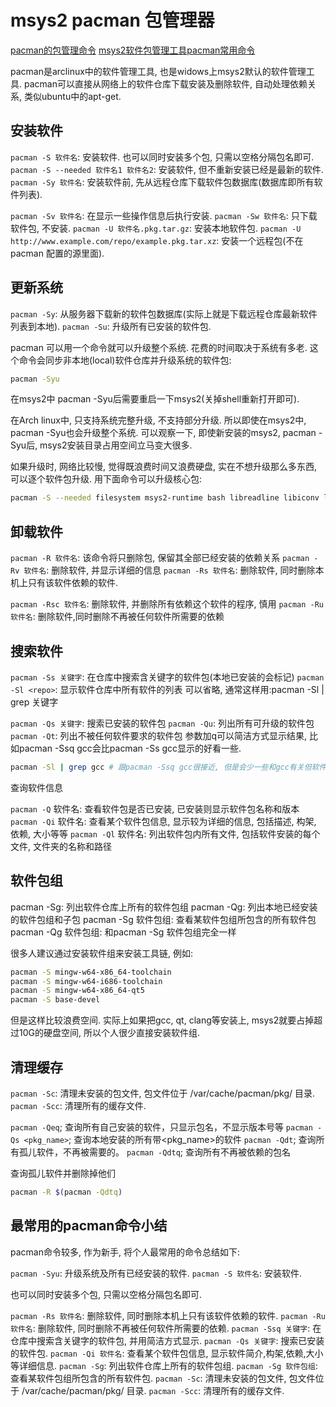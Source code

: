 # msys2 pacman 包管理器

[pacman的包管理命令](https://blog.csdn.net/qq_41601836/article/details/106519865)
[msys2软件包管理工具pacman常用命令](https://blog.csdn.net/hustlei/article/details/86687621)

pacman是arclinux中的软件管理工具, 也是widows上msys2默认的软件管理工具.
pacman可以直接从网络上的软件仓库下载安装及删除软件, 自动处理依赖关系, 类似ubuntu中的apt-get.

## 安装软件

`pacman -S 软件名`: 安装软件.
也可以同时安装多个包, 只需以空格分隔包名即可.
`pacman -S --needed 软件名1 软件名2`: 安装软件, 但不重新安装已经是最新的软件.
`pacman -Sy 软件名`: 安装软件前, 先从远程仓库下载软件包数据库(数据库即所有软件列表).

`pacman -Sv 软件名`: 在显示一些操作信息后执行安装.
`pacman -Sw 软件名`: 只下载软件包, 不安装.
`pacman -U 软件名.pkg.tar.gz`: 安装本地软件包.
`pacman -U http://www.example.com/repo/example.pkg.tar.xz`:
安装一个远程包(不在 pacman 配置的源里面).

## 更新系统

`pacman -Sy`: 从服务器下载新的软件包数据库(实际上就是下载远程仓库最新软件列表到本地).
`pacman -Su`: 升级所有已安装的软件包.

pacman 可以用一个命令就可以升级整个系统.
花费的时间取决于系统有多老.
这个命令会同步非本地(local)软件仓库并升级系统的软件包:

```bash
pacman -Syu
```

在msys2中 pacman -Syu后需要重启一下msys2(关掉shell重新打开即可).

在Arch linux中, 只支持系统完整升级, 不支持部分升级.
所以即使在msys2中, pacman -Syu也会升级整个系统.
可以观察一下, 即使新安装的msys2, pacman -Syu后, msys2安装目录占用空间立马变大很多.

如果升级时, 网络比较慢, 觉得既浪费时间又浪费硬盘, 实在不想升级那么多东西, 可以逐个软件包升级.
用下面命令可以升级核心包:

```bash
pacman -S --needed filesystem msys2-runtime bash libreadline libiconv libarchive libgpgme libcurl pacman ncurses libintl
```

## 卸载软件

`pacman -R 软件名`: 该命令将只删除包, 保留其全部已经安装的依赖关系
`pacman -Rv 软件名`: 删除软件, 并显示详细的信息
`pacman -Rs 软件名`: 删除软件, 同时删除本机上只有该软件依赖的软件.

`pacman -Rsc 软件名`: 删除软件, 并删除所有依赖这个软件的程序, 慎用
`pacman -Ru 软件名`: 删除软件,同时删除不再被任何软件所需要的依赖

## 搜索软件

`pacman -Ss 关键字`: 在仓库中搜索含关键字的软件包(本地已安装的会标记)
`pacman -Sl <repo>`:
显示软件仓库中所有软件的列表
可以省略, 通常这样用:pacman -Sl | grep 关键字

`pacman -Qs 关键字`: 搜索已安装的软件包
`pacman -Qu`: 列出所有可升级的软件包
`pacman -Qt`: 列出不被任何软件要求的软件包
参数加q可以简洁方式显示结果, 比如pacman -Ssq gcc会比pacman -Ss gcc显示的好看一些.

```bash
pacman -Sl | grep gcc # 跟pacman -Ssq gcc很接近, 但是会少一些和gcc有关但软件名不包含gcc的包.
```

查询软件信息

`pacman -Q` 软件名: 查看软件包是否已安装, 已安装则显示软件包名称和版本
`pacman -Qi` 软件名: 查看某个软件包信息, 显示较为详细的信息, 包括描述, 构架, 依赖, 大小等等
`pacman -Ql` 软件名: 列出软件包内所有文件, 包括软件安装的每个文件, 文件夹的名称和路径

## 软件包组

pacman -Sg: 列出软件仓库上所有的软件包组
pacman -Qg: 列出本地已经安装的软件包组和子包
pacman -Sg 软件包组: 查看某软件包组所包含的所有软件包
pacman -Qg 软件包组: 和pacman -Sg 软件包组完全一样

很多人建议通过安装软件组来安装工具链, 例如:

```bash
pacman -S mingw-w64-x86_64-toolchain
pacman -S mingw-w64-i686-toolchain
pacman -S mingw-w64-x86_64-qt5
pacman -S base-devel
```

但是这样比较浪费空间.
实际上如果把gcc, qt, clang等安装上,
msys2就要占掉超过10G的硬盘空间, 所以个人很少直接安装软件组.

## 清理缓存

`pacman -Sc`: 清理未安装的包文件, 包文件位于 /var/cache/pacman/pkg/ 目录.
`pacman -Scc`: 清理所有的缓存文件.

`pacman -Qeq`; 查询所有自己安装的软件，只显示包名，不显示版本号等
`pacman -Qs <pkg_name>`; 查询本地安装的所有带<pkg_name>的软件
`pacman -Qdt`; 查询所有孤儿软件，不再被需要的。
`pacman -Qdtq`; 查询所有不再被依赖的包名

查询孤儿软件并删除掉他们

```bash
pacman -R $(pacman -Qdtq)
```

## 最常用的pacman命令小结

pacman命令较多, 作为新手, 将个人最常用的命令总结如下:

`pacman -Syu`: 升级系统及所有已经安装的软件.
`pacman -S 软件名`: 安装软件.

也可以同时安装多个包, 只需以空格分隔包名即可.

`pacman -Rs 软件名`: 删除软件, 同时删除本机上只有该软件依赖的软件.
`pacman -Ru 软件名`: 删除软件, 同时删除不再被任何软件所需要的依赖.
`pacman -Ssq 关键字`: 在仓库中搜索含关键字的软件包, 并用简洁方式显示.
`pacman -Qs 关键字`: 搜索已安装的软件包.
`pacman -Qi 软件名`: 查看某个软件包信息, 显示软件简介,构架,依赖,大小等详细信息.
`pacman -Sg`: 列出软件仓库上所有的软件包组.
`pacman -Sg 软件包组`: 查看某软件包组所包含的所有软件包.
`pacman -Sc`: 清理未安装的包文件, 包文件位于 /var/cache/pacman/pkg/ 目录.
`pacman -Scc`: 清理所有的缓存文件.
